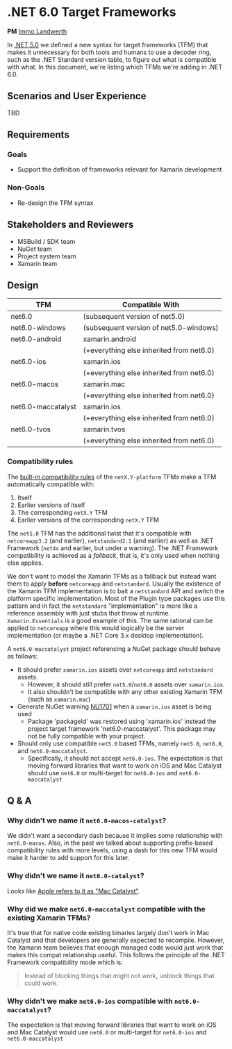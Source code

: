 # .NET 6.0 Target Frameworks

**PM** [Immo Landwerth](https://github.com/terrajobst)

In [.NET 5.0][net5.0] we defined a new syntax for target frameworks (TFM) that
makes it unnecessary for both tools and humans to use a decoder ring, such as
the .NET Standard version table, to figure out what is compatible with what. In
this document, we're listing which TFMs we're adding in .NET 6.0.

## Scenarios and User Experience

TBD

## Requirements

### Goals

* Support the definition of frameworks relevant for Xamarin development

### Non-Goals

* Re-design the TFM syntax

## Stakeholders and Reviewers

* MSBuild / SDK team
* NuGet team
* Project system team
* Xamarin team

## Design

| TFM                | Compatible With                          |
|--------------------|------------------------------------------|
| net6.0             | (subsequent version of net5.0)           |
| net6.0-windows     | (subsequent version of net5.0-windows)   |
| net6.0-android     | xamarin.android                          |
|                    | (+everything else inherited from net6.0) |
| net6.0-ios         | xamarin.ios                              |
|                    | (+everything else inherited from net6.0) |
| net6.0-macos       | xamarin.mac                              |
|                    | (+everything else inherited from net6.0) |
| net6.0-maccatalyst | xamarin.ios                              |
|                    | (+everything else inherited from net6.0) |
| net6.0-tvos        | xamarin.tvos                             |
|                    | (+everything else inherited from net6.0) |

### Compatibility rules

The [built-in compatibility rules][net5.0] of the `netX.Y-platform` TFMs make a
TFM automatically compatible with:

1. Itself
2. Earlier versions of itself
3. The corresponding `netX.Y` TFM
4. Earlier versions of the corresponding `netX.Y` TFM

The `net5.0` TFM has the additional twist that it's compatible with
`netcoreapp3.2` (and earlier), `netstandard2.1` (and earlier) as well as .NET
Framework (`net4x` and earlier, but under a warning). The .NET Framework
compatibility is achieved as a *fallback*, that is, it's only used when nothing
else applies.

We don't want to model the Xamarin TFMs as a fallback but instead want them to
apply **before** `netcoreapp` and `netstandard`. Usually the existence of the
Xamarin TFM implementation is to bait a `netstandard` API and switch the
platform specific implementation. Most of the Plugin type packages use this
pattern and in fact the `netstandard` "implementation" is more like a reference
assembly with just stubs that throw at runtime. `Xamarin.Essentials` is a good
example of this. The same rational can be applied to `netcoreapp` where this
would logically be the server implementation (or maybe a .NET Core 3.x desktop
implementation).

A `net6.0-maccatalyst` project referencing a NuGet package should behave as
follows:

* It should prefer `xamarin.ios` assets over `netcoreapp` and `netstandard`
  assets.
    - However, it should still prefer `net5.0`/`net6.0` assets over
      `xamarin.ios`.
    - It also shouldn't be compatible with any other existing Xamarin TFM (such
      as `xamarin.mac`)
* Generate NuGet warning [NU1701] when a `xamarin.ios` asset is being used
    - Package 'packageId' was restored using 'xamarin.ios' instead the project
      target framework 'net6.0-maccatalyst'. This package may not be fully
      compatible with your project.
* Should only use compatible `net5.0` based TFMs, namely `net5.0`, `net6.0`, and
  `net6.0-maccatalyst`.
    - Specifically, it should not accept `net6.0-ios`. The expectation is that
      moving forward libraries that want to work on iOS and Mac Catalyst should
      use `net6.0` or multi-target for `net6.0-ios` and `net6.0-maccatalyst`

## Q & A

### Why didn't we name it `net6.0-macos-catalyst`?

We didn't want a secondary dash because it implies some relationship with
`net6.0-macos`. Also, in the past we talked about supporting prefix-based
compatibility rules with more levels, using a dash for this new TFM would make
it harder to add support for this later.

### Why didn't we name it `net6.0-catalyst`?

Looks like [Apple refers to it as "Mac Catalyst"](https://developer.apple.com/mac-catalyst/).

### Why did we make `net6.0-maccatalyst` compatible with the existing Xamarin TFMs?

It's true that for native code existing binaries largely don't work in Mac
Catalyst and that developers are generally expected to recompile. However, the
Xamarin team believes that enough managed code would just work that makes this
compat relationship useful. This follows the principle of the .NET Framework
compatibility mode which is:

> Instead of blocking things that might not work, unblock things that could
> work.

### Why didn't we make `net6.0-ios` compatible with `net6.0-maccatalyst`?

The expectation is that moving forward libraries that want to work on iOS and
Mac Catalyst would use `net6.0` or multi-target for `net6.0-ios` and
`net6.0-maccatalyst`

[net5.0]: ../../2020/net5/net5.md
[NU1701]: https://docs.microsoft.com/en-us/nuget/reference/errors-and-warnings/nu1701
